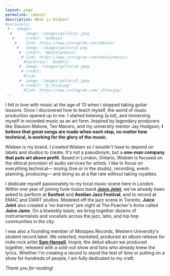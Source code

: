 ```yaml
---
layout: page
permalink: /about/
description: What is Wieben?
#carousels:
 # - images:
  #    - image: /images/gallery1.jpeg
   #     credit: '@n8kain'
    #    link: https://www.instagram.com/n8kain/
     # - image: /images/gallery2.png
      #  credit: '@mikalynmusic'
       # link: https://www.instagram.com/mikalynmusic/
        #textColor: '#24071c'
      #- image: /images/gallery4.jpeg
       # credit: 
        #link: 
      #- image: /images/gallery5.jpeg
       # credit: '@_chloejpg'
        #link: https://www.instagram.com/_chloejpg/
---
```

I fell in love with music at the age of 13 when I stopped taking guitar lessons.  Once I discovered how to teach myself, the world of music production opened up to me.  I started listening (a lot), and immersing myself in recorded music as an art form.  Inspired by legendary producers like Slauson Malone, Teo Macero, and my university mentor Jay Hodgson, **I believe that great songs are made when each step, no matter how technical, is working for the glory of the music.**

Wieben is my brand.  I created Wieben so I wouldn't have to depend on labels and studios to create.  It's not a pseudonym, but a **one-man company that puts art above profit**.  Based in London, Ontario, Wieben is focused on the ethical provision of audio services for artists.  I like to focus on everything technical— mixing (live or in the studio), recording, event-planning, producing— and doing so at a flat rate without taking royalties.  

I dedicate myself passionately to my local music scene here in London.  Within one year of joining funk-fusion band **[Juice Joint](https://www.instagram.com/juicejointband/)**, we've already been asked to perform at **Sunfest** and **Aeolian Jazz Festival**, and to record at EMAC and OIART studios.  Modeled off the jazz scene in Toronto, **Juice Joint** also created a 'no-barriers' jam night at The Poacher's Arms called **Juice Jams**.  On a biweekly basis, we bring together dozens of instrumentalists and vocalists across the jazz, latin, and hip hop communities in the city.  

I was also a founding member of Mistapes Records, Western University's student record label.  We selected, marketed, produced an album release for indie rock artist **[Sam Hansell](https://www.instagram.com/ham_sansell/)**.  *Inopia*, the debut album we produced together, released with a sold-out show and fans who already knew the lyrics.  Whether I'm creating a record to stand the test of time or putting on a show for hundreds of people, I am fully dedicated to my craft.  

*Thank you for reading!*
